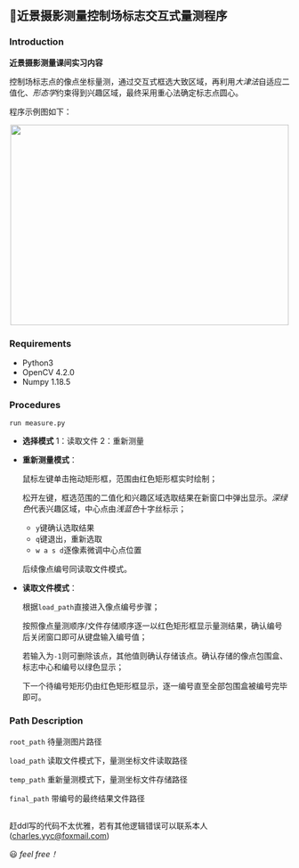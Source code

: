 ## 📏近景摄影测量控制场标志交互式量测程序

### Introduction
**近景摄影测量课间实习内容**

控制场标志点的像点坐标量测，通过交互式框选大致区域，再利用*大津法*自适应二值化、*形态学*约束得到兴趣区域，最终采用重心法确定标志点圆心。

程序示例图如下：
<div align=center><img width="500" height="360" src="https://github.com/Charrrrrlie/Measurement/tree/main/res_demo/demo1.png"/></div>

### Requirements
- Python3
- OpenCV 4.2.0
- Numpy 1.18.5 

### Procedures

```
run measure.py
```
- **选择模式**  1：读取文件 2：重新测量
  
- **重新测量模式**：
  
  鼠标左键单击拖动矩形框，范围由红色矩形框实时绘制；
  
  松开左键，框选范围的二值化和兴趣区域选取结果在新窗口中弹出显示。*深绿色*代表兴趣区域，中心点由*浅蓝色*十字丝标示；
  - `y`键确认选取结果
  - `q`键退出，重新选取
  - `w a s d`逐像素微调中心点位置

  后续像点编号同读取文件模式。

- **读取文件模式**：
  
  根据`load_path`直接进入像点编号步骤；

  按照像点量测顺序/文件存储顺序逐一以红色矩形框显示量测结果，确认编号后关闭窗口即可从键盘输入编号值；

  若输入为`-1`则可删除该点，其他值则确认存储该点。确认存储的像点包围盒、标志中心和编号以绿色显示；

  下一个待编号矩形仍由红色矩形框显示，逐一编号直至全部包围盒被编号完毕即可。


### Path Description
`root_path` 待量测图片路径

`load_path` 读取文件模式下，量测坐标文件读取路径

`temp_path` 重新量测模式下，量测坐标文件存储路径
  
`final_path` 带编号的最终结果文件路径


##
赶ddl写的代码不太优雅，若有其他逻辑错误可以联系本人(charles.yyc@foxmail.com) 

😃 *feel free！*
